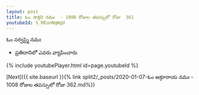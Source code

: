 ```yaml
---
layout: post
title: ఓం సాక్షిని నమః  - 1008 రోజుల తపస్సులో రోజు  361
youtubeId: S_MEunNqWgU
---
```

 
 
 ఓం సర్వస్మై నమః  
 
 -  ప్రతిదానిలో ఎవరు వ్యాపించారు 
 
  
 
  
 
 
 
 
 
 


{% include youtubePlayer.html id=page.youtubeId %}
 
[Next]({{ site.baseurl }}{% link  split2/_posts/2020-01-07-ఓం అక్రూరాయ నమః  - 1008 రోజుల తపస్సులో రోజు  362.md%})
 

